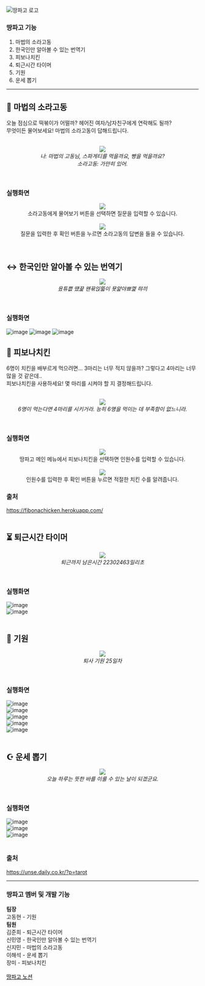 ![땅파고 로고](https://user-images.githubusercontent.com/45932570/116440248-3f3fd300-a88b-11eb-8d42-19f3ba28ae85.png)

### 땅파고 기능

1. 마법의 소라고동</br>
2. 한국인만 알아볼 수 있는 번역기</br>
3. 피보나치킨</br>
4. 퇴근시간 타이머</br>
5. 기원</br>
6. 운세 뽑기</br>
---

## 🐚 마법의 소라고동
오늘 점심으로 떡볶이가 어떨까? 헤어진 여자/남자친구에게 연락해도 될까?</br>
무엇이든 물어보세요! 마법의 소라고동이 답해드립니다.</br></br>
<p align="center">
<img src = "https://user-images.githubusercontent.com/45932570/116428303-bf603b80-a87f-11eb-95ed-253db2137c92.png"></br>
<i>나: 마법의 고동님, 스파게티를 먹을까요, 빵을 먹을까요?</i></br>
<i>소라고동: 가만히 있어.</i>
</p></br>

### 실행화면
<p align="center">
<img src = "https://user-images.githubusercontent.com/45932570/116509398-2a505780-a8fe-11eb-80ac-c7e4b8acc1d4.png"></br>
소라고동에게 물어보기 버튼을 선택하면 질문을 입력할 수 있습니다.</br></br>
<img src = "https://user-images.githubusercontent.com/45932570/116513589-caa97a80-a904-11eb-9151-14654fbf5ab1.png"></br>
질문을 입력한 후 확인 버튼을 누르면 소라고동의 답변을 들을 수 있습니다.</br>
</p></br>

## ↔ 한국인만 알아볼 수 있는 번역기
<p align="center">
<img src = "https://user-images.githubusercontent.com/45932570/116428680-1b2ac480-a880-11eb-86e3-5af8c7914589.jpg"></br>
<i>윴튜쁪 떘끑 왠뀪읹뜳이 묫얉야뾰껥 햐끼</i>
</p></br>

### 실행화면
![image](https://user-images.githubusercontent.com/45932570/116507379-1e629680-a8fa-11eb-854d-cfef6deae86c.png)
![image](https://user-images.githubusercontent.com/45932570/116507389-21f61d80-a8fa-11eb-9356-805c7bf54bab.png)
![image](https://user-images.githubusercontent.com/45932570/116507400-2589a480-a8fa-11eb-85ad-21bf729e21db.png)

## 🍗 피보나치킨
6명이 치킨을 배부르게 먹으려면... 3마리는 너무 적지 않을까? 그렇다고 4마리는 너무 많을 것 같은데..</br>
피보나치킨을 사용하세요! 몇 마리를 시켜야 할 지 결정해드립니다.</br></br>
<p align="center">
<img src = "https://user-images.githubusercontent.com/45932570/116429096-870d2d00-a880-11eb-9051-dad934679570.jpg"></br>
<i>6명이 먹는다면 4마리를 시키거라. 능히 6명을 먹이는 데 부족함이 없느니라.</i>
</p></br>

### 실행화면
<p align="center">
<img src = "https://user-images.githubusercontent.com/45932570/116516138-304b3600-a908-11eb-9732-cae35dc6d4b0.png"></br>
땅파고 메인 메뉴에서 피보나치킨을 선택하면 인원수를 입력할 수 있습니다.</br></br>
<img src = "https://user-images.githubusercontent.com/45932570/116516290-68eb0f80-a908-11eb-94df-c7d4f6851fe1.png"></br>
인원수를 입력한 후 확인 버튼을 누르면 적절한 치킨 수를 알려줍니다.</br>
</p>

### 출처
https://fibonachicken.herokuapp.com/ </br></br>

## ⏳ 퇴근시간 타이머
<p align="center">
<img src = "https://user-images.githubusercontent.com/45932570/116431049-5a5a1500-a882-11eb-8171-c4aead060000.jpg"></br>
<i>퇴근까지 남은시간 22302463밀리초</i>
</p></br>

### 실행화면
![image](https://user-images.githubusercontent.com/45932570/116501324-75ad3a80-a8eb-11eb-85f1-1c236cc45a8d.png)</br>
![image](https://user-images.githubusercontent.com/45932570/116501346-83fb5680-a8eb-11eb-8e9b-4dc2ec9eaac9.png)</br></br>

## 🙏 기원
<p align="center">
<img src = "https://user-images.githubusercontent.com/45932570/116431813-13205400-a883-11eb-84a2-3d6c754d7311.png"></br>
<i>퇴사 기원 25일차</i>
</p></br>

### 실행화면
![image](https://user-images.githubusercontent.com/45932570/116501398-a2f9e880-a8eb-11eb-8dc6-eacbdf01b223.png)</br>
![image](https://user-images.githubusercontent.com/45932570/116501424-b442f500-a8eb-11eb-92e9-ebdf3f41dcd4.png)</br>
![image](https://user-images.githubusercontent.com/45932570/116501440-bb6a0300-a8eb-11eb-9c88-8bea7037a950.png)</br>
![image](https://user-images.githubusercontent.com/45932570/116501463-ca50b580-a8eb-11eb-97e4-1f6b4f407e6c.png)</br>
![image](https://user-images.githubusercontent.com/45932570/116501488-d6d50e00-a8eb-11eb-9e18-d314d666a4e2.png)</br></br>

## ☪️ 운세 뽑기
<p align="center">
<img src = "https://user-images.githubusercontent.com/45932570/116432078-5084e180-a883-11eb-848a-1f72cfe1a1a3.jpg"></br>
<i>오늘 하루는 뜻한 바를 이룰 수 있는 날이 되겠군요.</i>
</p></br>

### 실행화면
![image](https://user-images.githubusercontent.com/45932570/116501582-1ac81300-a8ec-11eb-8da2-7165e59d0d5b.png)</br>
![image](https://user-images.githubusercontent.com/45932570/116501616-392e0e80-a8ec-11eb-8ae5-ba4186faec62.png)</br>
![image](https://user-images.githubusercontent.com/45932570/116501626-40551c80-a8ec-11eb-8114-e573d9c7d865.png)</br></br>

### 출처
https://unse.daily.co.kr/?p=tarot

---

### 땅파고 멤버 및 개발 기능
<b>팀장</b></br>
고동현 - 기원</br>
<b>팀원</b></br>
김준희 - 퇴근시간 타이머</br>
신민영 - 한국인만 알아볼 수 있는 번역기</br>
신지민 - 마법의 소라고동</br>
이해석 - 운세 뽑기</br>
장미 - 피보나치킨</br></br>
<a href="https://www.notion.so/41c2b85e69ee49f1a4f4ba69a4b95220" style="color: black;">땅파고 노션</a>
